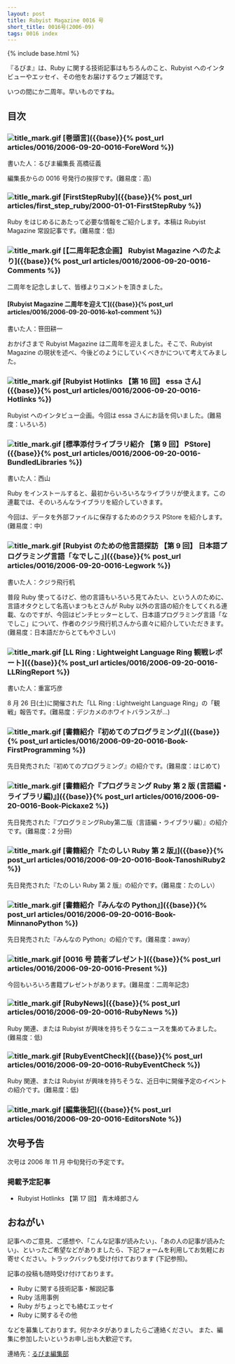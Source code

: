 ```yaml
---
layout: post
title: Rubyist Magazine 0016 号
short_title: 0016号(2006-09)
tags: 0016 index
---
```

{% include base.html %}


『るびま』は、Ruby に関する技術記事はもちろんのこと、Rubyist へのインタビューやエッセイ、その他をお届けするウェブ雑誌です。

いつの間にか二周年。早いものですね。

## 目次

### ![title_mark.gif]({{base}}{{site.baseurl}}/images/title_mark.gif) [巻頭言]({{base}}{% post_url articles/0016/2006-09-20-0016-ForeWord %})

書いた人：るびま編集長 高橋征義

編集長からの 0016 号発行の挨拶です。(難易度：高)

### ![title_mark.gif]({{base}}{{site.baseurl}}/images/title_mark.gif) [FirstStepRuby]({{base}}{% post_url articles/first_step_ruby/2000-01-01-FirstStepRuby %})

Ruby をはじめるにあたって必要な情報をご紹介します。本稿は Rubyist Magazine 常設記事です。(難易度：低)

### ![title_mark.gif]({{base}}{{site.baseurl}}/images/title_mark.gif) [【二周年記念企画】 Rubyist Magazine へのたより]({{base}}{% post_url articles/0016/2006-09-20-0016-Comments %})

二周年を記念しまして、皆様よりコメントを頂きました。

#### [Rubyist Magazine 二周年を迎えて]({{base}}{% post_url articles/0016/2006-09-20-0016-ko1-comment %})

書いた人：笹田耕一

おかげさまで Rubyist Magazine は二周年を迎えました。そこで、Rubyist Magazine の現状を述べ、今後どのようにしていくべきかについて考えてみました。

### ![title_mark.gif]({{base}}{{site.baseurl}}/images/title_mark.gif) [Rubyist Hotlinks 【第 16 回】 essa さん]({{base}}{% post_url articles/0016/2006-09-20-0016-Hotlinks %})

Rubyist へのインタビュー企画。今回は essa さんにお話を伺いました。(難易度：いろいろ)

### ![title_mark.gif]({{base}}{{site.baseurl}}/images/title_mark.gif) [標準添付ライブラリ紹介 【第 9 回】 PStore]({{base}}{% post_url articles/0016/2006-09-20-0016-BundledLibraries %})

書いた人：西山

Ruby をインストールすると、最初からいろいろなライブラリが使えます。この連載では、そのいろんなライブラリを紹介していきます。

今回は、データを外部ファイルに保存するためのクラス PStore を紹介します。(難易度：中)

### ![title_mark.gif]({{base}}{{site.baseurl}}/images/title_mark.gif) [Rubyist のための他言語探訪 【第 9 回】 日本語プログラミング言語「なでしこ」]({{base}}{% post_url articles/0016/2006-09-20-0016-Legwork %})

書いた人：クジラ飛行机

普段 Ruby 使ってるけど、他の言語もいろいろ見てみたい、という人のために、言語オタクとして名高いまつもとさんが Ruby 以外の言語の紹介をしてくれる連載、なのですが、今回はピンチヒッターとして、日本語プログラミング言語「なでしこ」について、作者のクジラ飛行机さんから直々に紹介していただきます。(難易度：日本語だからとてもやさしい)

### ![title_mark.gif]({{base}}{{site.baseurl}}/images/title_mark.gif) [LL Ring : Lightweight Language Ring 観戦レポート]({{base}}{% post_url articles/0016/2006-09-20-0016-LLRingReport %})

書いた人：重富巧彦

8 月 26 日(土)に開催された「LL Ring : Lightweight Language Ring」の「観戦」報告です。(難易度：デジカメのホワイトバランスが…)

### ![title_mark.gif]({{base}}{{site.baseurl}}/images/title_mark.gif) [書籍紹介『初めてのプログラミング』]({{base}}{% post_url articles/0016/2006-09-20-0016-Book-FirstProgramming %})

先日発売された『初めてのプログラミング』の紹介です。(難易度：はじめて)

### ![title_mark.gif]({{base}}{{site.baseurl}}/images/title_mark.gif) [書籍紹介『プログラミング Ruby 第 2 版 (言語編・ライブラリ編)』]({{base}}{% post_url articles/0016/2006-09-20-0016-Book-Pickaxe2 %})

先日発売された『プログラミングRuby第二版（言語編・ライブラリ編）』の紹介です。(難易度：2 分冊)

### ![title_mark.gif]({{base}}{{site.baseurl}}/images/title_mark.gif) [書籍紹介『たのしい Ruby 第 2 版』]({{base}}{% post_url articles/0016/2006-09-20-0016-Book-TanoshiRuby2 %})

先日発売された『たのしい Ruby 第 2 版』の紹介です。(難易度：たのしい）

### ![title_mark.gif]({{base}}{{site.baseurl}}/images/title_mark.gif) [書籍紹介『みんなの Python』]({{base}}{% post_url articles/0016/2006-09-20-0016-Book-MinnanoPython %})

先日発売された『みんなの Python』の紹介です。(難易度：away）

### ![title_mark.gif]({{base}}{{site.baseurl}}/images/title_mark.gif)  [0016 号 読者プレゼント]({{base}}{% post_url articles/0016/2006-09-20-0016-Present %})

今回もいろいろ書籍プレゼントがあります。(難易度：二周年記念)

### ![title_mark.gif]({{base}}{{site.baseurl}}/images/title_mark.gif) [RubyNews]({{base}}{% post_url articles/0016/2006-09-20-0016-RubyNews %})

Ruby 関連、または Rubyist が興味を持ちそうなニュースを集めてみました。(難易度：低)

### ![title_mark.gif]({{base}}{{site.baseurl}}/images/title_mark.gif) [RubyEventCheck]({{base}}{% post_url articles/0016/2006-09-20-0016-RubyEventCheck %})

Ruby 関連、または Rubyist が興味を持ちそうな、近日中に開催予定のイベントの紹介です。(難易度：低)

### ![title_mark.gif]({{base}}{{site.baseurl}}/images/title_mark.gif) [編集後記]({{base}}{% post_url articles/0016/2006-09-20-0016-EditorsNote %})

## 次号予告

次号は 2006 年 11 月 中旬発行の予定です。

### 掲載予定記事

* Rubyist Hotlinks 【第 17 回】 青木峰郎さん


## おねがい

記事へのご意見、ご感想や、「こんな記事が読みたい」、「あの人の記事が読みたい」、といったご希望などがありましたら、下記フォームを利用してお気軽にお寄せください。トラックバックも受け付けております (下記参照)。

記事の投稿も随時受け付けております。

* Ruby に関する技術記事・解説記事
* Ruby 活用事例
* Ruby がちょっとでも絡むエッセイ
* Ruby に関するその他


などを募集しております。何かネタがありましたらご連絡ください。
また、編集に参加したいというお申し出も大歓迎です。

連絡先：[るびま編集部](mailto:magazine@ruby-no-kai.org)


